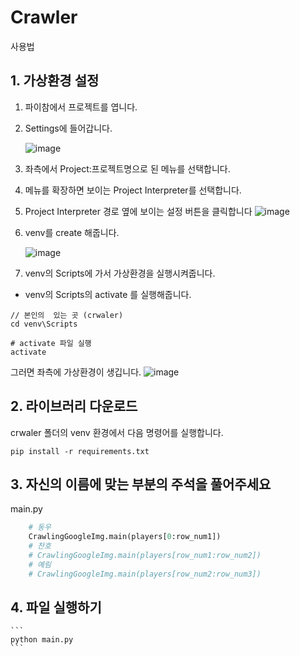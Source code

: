 # Crawler

사용법
## 1. 가상환경 설정

1. 파이참에서 프로젝트를 엽니다.
2. Settings에 들어갑니다.

    ![image](https://user-images.githubusercontent.com/51036842/188261791-e21c8ff2-86b3-430c-95f9-7c693d30c75b.png)

3. 좌측에서 Project:프로젝트명으로 된 메뉴를 선택합니다.

4. 메뉴를 확장하면 보이는 Project Interpreter를 선택합니다.
    
5. Project Interpreter 경로 옆에 보이는 설정 버튼을 클릭합니다
    ![image](https://user-images.githubusercontent.com/51036842/188261863-81a8f3ef-8ec9-4512-96a7-2a2f3eed31ad.png)

6. venv를 create 해줍니다.

    ![image](https://user-images.githubusercontent.com/51036842/188261958-184f5813-54fc-4595-844b-751c74f3d73b.png)

7. venv의 Scripts에 가서 가상환경을 실행시켜줍니다.
- venv의 Scripts의 activate 를 실행해줍니다.
```
// 본인의  있는 곳 (crwaler)
cd venv\Scripts

# activate 파일 실행
activate
```
그러면 좌측에 가상환경이 생깁니다.
![image](https://user-images.githubusercontent.com/51036842/188262076-0a18eaf3-243d-4d0c-9e06-68c6898242f6.png)

## 2.  라이브러리 다운로드

crwaler 폴더의 venv 환경에서 다음 명령어를 실행합니다.
```
pip install -r requirements.txt
```

## 3. 자신의 이름에 맞는 부분의 주석을 풀어주세요
main.py
```python
    # 동우
    CrawlingGoogleImg.main(players[0:row_num1])
    # 찬호
    # CrawlingGoogleImg.main(players[row_num1:row_num2])
    # 예림
    # CrawlingGoogleImg.main(players[row_num2:row_num3])
```

## 4. 파일 실행하기
    ```
    python main.py
    ```